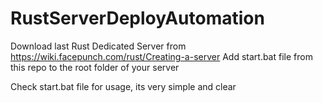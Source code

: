 # RustServerDeployAutomation

Download last Rust Dedicated Server from https://wiki.facepunch.com/rust/Creating-a-server
Add start.bat file from this repo to the root folder of your server

Check start.bat file for usage, its very simple and clear
